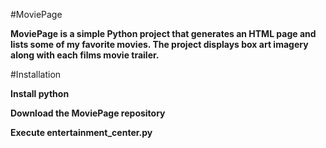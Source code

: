 
#MoviePage

**MoviePage is a simple Python project that generates an HTML page and lists some of my favorite movies. The project displays box art imagery along with each films movie trailer.**

#Installation

**Install python**

**Download the MoviePage repository**

**Execute entertainment_center.py**